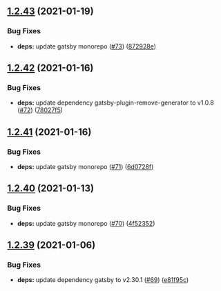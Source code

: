## [1.2.43](https://github.com/dds/bosabosa.org/compare/v1.2.42...v1.2.43) (2021-01-19)


### Bug Fixes

* **deps:** update gatsby monorepo ([#73](https://github.com/dds/bosabosa.org/issues/73)) ([872928e](https://github.com/dds/bosabosa.org/commit/872928ef671d13603ead98f249af6213e28244ef))



## [1.2.42](https://github.com/dds/bosabosa.org/compare/v1.2.41...v1.2.42) (2021-01-16)


### Bug Fixes

* **deps:** update dependency gatsby-plugin-remove-generator to v1.0.8 ([#72](https://github.com/dds/bosabosa.org/issues/72)) ([78027f5](https://github.com/dds/bosabosa.org/commit/78027f5fa37d7544ac118726685dc83a211c2fd0))



## [1.2.41](https://github.com/dds/bosabosa.org/compare/v1.2.40...v1.2.41) (2021-01-16)


### Bug Fixes

* **deps:** update gatsby monorepo ([#71](https://github.com/dds/bosabosa.org/issues/71)) ([6d0728f](https://github.com/dds/bosabosa.org/commit/6d0728f5b588d403a455ce01cb2965594c82bfcd))



## [1.2.40](https://github.com/dds/bosabosa.org/compare/v1.2.39...v1.2.40) (2021-01-13)


### Bug Fixes

* **deps:** update gatsby monorepo ([#70](https://github.com/dds/bosabosa.org/issues/70)) ([4f52352](https://github.com/dds/bosabosa.org/commit/4f5235238cadd6bebc92a5b176e7980f32e5d967))



## [1.2.39](https://github.com/dds/bosabosa.org/compare/v1.2.38...v1.2.39) (2021-01-06)


### Bug Fixes

* **deps:** update dependency gatsby to v2.30.1 ([#69](https://github.com/dds/bosabosa.org/issues/69)) ([e81f95c](https://github.com/dds/bosabosa.org/commit/e81f95c8fce82176b29e4cf6955cbce0096e303c))



